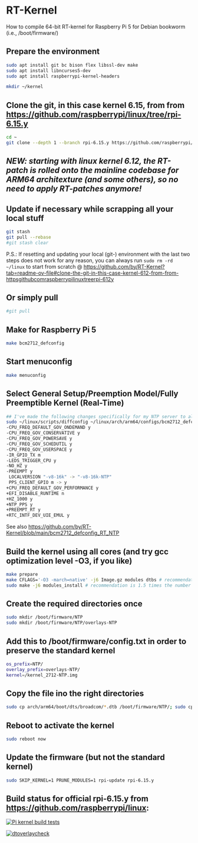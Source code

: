 # RT-Kernel
How to compile 64-bit RT-kernel for Raspberry Pi 5 for Debian bookworm (i.e., /boot/firmware/)

## Prepare the environment
```bash
sudo apt install git bc bison flex libssl-dev make
sudo apt install libncurses5-dev
sudo apt install raspberrypi-kernel-headers

mkdir ~/kernel
```
## Clone the git, in this case kernel 6.15, from from https://github.com/raspberrypi/linux/tree/rpi-6.15.y
```bash
cd ~
git clone --depth 1 --branch rpi-6.15.y https://github.com/raspberrypi/linux
```
## *NEW: starting with linux kernel 6.12, the RT-patch is rolled onto the mainline codebase for ARM64 architexture (and some others), so no need to apply RT-patches anymore!*

## Update if necessary while scrapping all your local stuff
```bash
git stash
git pull --rebase
#git stash clear
```
P.S.: If resetting and updating your local (git-) environment with the last two steps does not work for any reason, you can always run `sudo rm -rd ~/linux` to start from scratch @ https://github.com/by/RT-Kernel?tab=readme-ov-file#clone-the-git-in-this-case-kernel-612-from-from-httpsgithubcomraspberrypilinuxtreerpi-612y
## Or simply pull
```bash
#git pull
```
## Make for Raspberry Pi 5
```bash
make bcm2712_defconfig
```
## Start menuconfig
```bash
make menuconfig
```
## Select General Setup/Preemption Model/Fully Preemptible Kernel (Real-Time)
```bash
## I've made the following changes specifically for my NTP server to also enable kernel PPS:
sudo ~/linux/scripts/diffconfig ~/linux/arch/arm64/configs/bcm2712_defconfig ~/linux/defconfig
-CPU_FREQ_DEFAULT_GOV_ONDEMAND y
-CPU_FREQ_GOV_CONSERVATIVE y
-CPU_FREQ_GOV_POWERSAVE y
-CPU_FREQ_GOV_SCHEDUTIL y
-CPU_FREQ_GOV_USERSPACE y
-IR_GPIO_TX m
-LEDS_TRIGGER_CPU y
-NO_HZ y
-PREEMPT y
 LOCALVERSION "-v8-16k" -> "-v8-16k-NTP"
 PPS_CLIENT_GPIO m -> y
+CPU_FREQ_DEFAULT_GOV_PERFORMANCE y
+EFI_DISABLE_RUNTIME n
+HZ_1000 y
+NTP_PPS y
+PREEMPT_RT y
+RTC_INTF_DEV_UIE_EMUL y
```
See also https://github.com/by/RT-Kernel/blob/main/bcm2712_defconfig_RT_NTP

## Build the kernel using all cores (and try gcc optimization level -O3, if you like)
```bash
make prepare
make CFLAGS='-O3 -march=native' -j6 Image.gz modules dtbs # recommendation is 1.5 times the number of cores (=4), which equals 6
sudo make -j6 modules_install # recommendation is 1.5 times the number of cores (=4), which equals 6
```
## Create the required directories once
```bash
sudo mkdir /boot/firmware/NTP
sudo mkdir /boot/firmware/NTP/overlays-NTP
```
## Add this to /boot/firmware/config.txt in order to preserve the standard kernel
```bash
os_prefix=NTP/
overlay_prefix=overlays-NTP/
kernel=/kernel_2712-NTP.img
```
## Copy the file ino the right directories
```bash
sudo cp arch/arm64/boot/dts/broadcom/*.dtb /boot/firmware/NTP/; sudo cp arch/arm64/boot/dts/overlays/*.dtb* /boot/firmware/NTP/overlays-NTP/; sudo cp arch/arm64/boot/dts/overlays/README /boot/firmware/NTP/overlays-NTP/; sudo cp arch/arm64/boot/Image.gz /boot/firmware/kernel_2712-NTP.img
```
## Reboot to activate the kernel
```bash
sudo reboot now
```
## Update the firmware (but not the standard kernel)
```bash
sudo SKIP_KERNEL=1 PRUNE_MODULES=1 rpi-update rpi-6.15.y
```

## Build status for official rpi-6.15.y from https://github.com/raspberrypi/linux:
[![Pi kernel build tests](https://github.com/raspberrypi/linux/actions/workflows/kernel-build.yml/badge.svg?branch=rpi-6.15.y)](https://github.com/raspberrypi/linux/actions/workflows/kernel-build.yml)

[![dtoverlaycheck](https://github.com/raspberrypi/linux/actions/workflows/dtoverlaycheck.yml/badge.svg?branch=rpi-6.15.y)](https://github.com/raspberrypi/linux/actions/workflows/dtoverlaycheck.yml)
